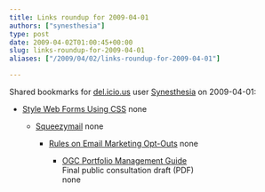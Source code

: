 ```yaml
---
title: Links roundup for 2009-04-01
authors: ["synesthesia"]
type: post
date: 2009-04-02T01:00:45+00:00
slug: links-roundup-for-2009-04-01 
aliases: ["/2009/04/02/links-roundup-for-2009-04-01"]

---
```

Shared bookmarks for [del.icio.us][1] user [Synesthesia][2] on 2009-04-01:

  * [Style Web Forms Using CSS][3] 
    none</li> 
    
      * [Squeezymail][4] 
        none</li> 
        
          * [Rules on Email Marketing Opt-Outs][5] 
            none</li> 
            
              * [OGC Portfolio Management Guide][6]  
                Final public consultation draft (PDF)  
                none</ul>

 [1]: https://del.icio.us/
 [2]: https://del.icio.us/synesthesia
 [3]: https://www.sitepoint.com/article/style-web-forms-css
 [4]: https://www.squeezymail.co.uk/?gclid=CMe2irHXz5kCFaAA4wodCEXgtw
 [5]: https://www.ico.gov.uk/upload/documents/library/privacy_and_electronic/introductory/rules_~1.pdf
 [6]: https://www.ogc.gov.uk/documents/PfM_Guide_OGC.pdf